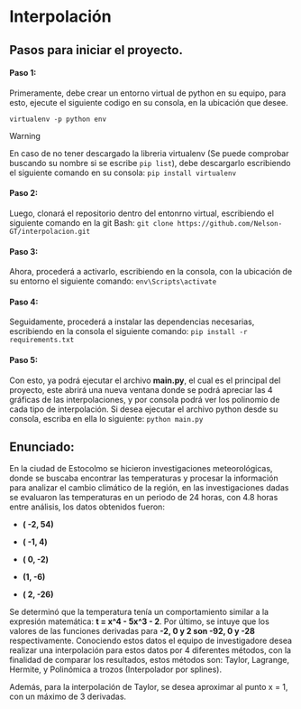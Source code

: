 # Interpolación
## Pasos para iniciar el proyecto.
#### Paso 1:
Primeramente, debe crear un entorno virtual de python en su equipo, para esto, ejecute el siguiente codigo en su consola, en la ubicación que desee.

`virtualenv -p python env`

> [!WARNING]
> En caso de no tener descargado la libreria virtualenv (Se puede comprobar buscando su nombre si se escribe `pip list`), debe descargarlo escribiendo el siguiente comando en su consola: `pip install virtualenv`

#### Paso 2:
Luego, clonará el repositorio dentro del entonrno virtual, escribiendo el siguiente comando en la git Bash:
`git clone https://github.com/Nelson-GT/interpolacion.git`

#### Paso 3:
Ahora, procederá a activarlo, escribiendo en la consola, con la ubicación de su entorno el siguiente comando:
`env\Scripts\activate`

#### Paso 4:
Seguidamente, procederá a instalar las dependencias necesarias, escribiendo en la consola el siguiente comando: 
`pip install -r requirements.txt`

#### Paso 5:
Con esto, ya podrá ejecutar el archivo <b>main.py</b>, el cual es el principal del proyecto, este abrirá una nueva ventana donde se podrá apreciar las 4 gráficas de las interpolaciones, y por consola podrá ver los polinomio de cada tipo de interpolación. Si desea ejecutar el archivo python desde su consola, escriba en ella lo siguiente:
`python main.py`


## Enunciado:
En la ciudad de Estocolmo se hicieron investigaciones meteorológicas, donde se buscaba encontrar las temperaturas y procesar la información para analizar el cambio climático de la región, en las investigaciones dadas se evaluaron las temperaturas en un periodo de 24 horas, con 4.8 horas entre análisis, los datos obtenidos fueron: 
<b>
- ( -2, 54)

- ( -1, 4)

- ( 0, -2)

- (1, -6)

- ( 2, -26)
</b>
Se determinó que la temperatura tenía un comportamiento similar a la expresión matemática:  <b>t = x^4 - 5x^3 - 2</b>. Por último, se intuye que los valores de las funciones derivadas para <b>-2, 0 y 2 son -92, 0 y -28</b> respectivamente.  Conociendo estos datos el equipo de investigadore desea realizar una interpolación para estos datos por 4 diferentes métodos, con la finalidad de comparar los resultados, estos métodos son: Taylor, Lagrange, Hermite, y Polinómica a trozos (Interpolador por splines).

Además, para la interpolación de Taylor, se desea aproximar al punto x = 1, con un máximo de 3 derivadas.
